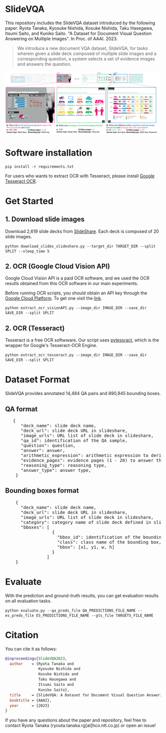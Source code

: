 # SlideVQA
This repository includes the SlideVQA dataset introduced by the following paper. Ryota Tanaka, Kyosuke Nishida, Kosuke Nishida, Taku Hasegawa, Itsumi Saito, and Kuniko Saito. "A Dataset for Document Visual Question Answering on Multiple Images". In Proc. of AAAI. 2023.

> We introduce a new document VQA dataset, SlideVQA, for tasks wherein given a slide deck composed of multiple slide images and a corresponding question, a system selects a set of evidence images and answers the question.

![Figure 1 from paper](example.png)


# Software installation
```
pip install -r requirements.txt
```
For users who wants to extract OCR with Tesseract, please install [Google Tesseract OCR](https://github.com/tesseract-ocr/tesseract).


# Get Started
## 1. Download slide images
Download 2,619 slide decks from [SlideShare](https://www.slideshare.net/). Each deck is composed of 20 slide images.
```
python download_slides_slideshare.py --target_dir TARGET_DIR --split SPLIT --sleep_time 5
```

## 2. OCR (Google Cloud Vision API)
Google Cloud Vision API is a paid OCR software, and we used the OCR resutls obtained from this OCR software in our main experiments.

Before running OCR scripts, you should obtain an API key through the [Google Cloud Platform](https://cloud.google.com/). To get one visit the [link](https://cloud.google.com/vision/docs/quickstart).
```
python extract_ocr_visionAPI.py --image_dir IMAGE_DIR --save_dir SAVE_DIR --split SPLIT
```

## 2. OCR (Tesseract)
Tesseract is a free OCR softwware. Our script uses [pytessract](https://github.com/madmaze/pytesseract), which is the wrapper for Google's Tesseract-OCR Engine.
```
python extract_ocr_tesseract.py --image_dir IMAGE_DIR --save_dir SAVE_DIR --split SPLIT
``` 

# Dataset Format
SlideVQA provides annotated 14,484 QA pairs and 890,945 bounding boxes.

## QA format
<pre>
   {
      "deck_name": slide deck name,
      "deck_url": slide deck URL in slideshare,
      "image_urls": URL list of slide deck in slideshare,
      "qa_id": identification of the QA sample,
      "question": question,
      "answer": answer,
      "arithmetic_expression": arithmetic expression to derive the answer,
      "evidence_pages": evidence pages (1 - 20) to answer the question,
      "reasoning_type": reasoning type,
      "answer_type": answer type,
    }
</pre>

## Bounding boxes format
<pre>
    {
      "deck_name": slide deck name,
      "deck_url": slide deck URL in slideshare,
      "image_urls": URL list of slide deck in slideshare,
      "category": category name of slide deck defined in slideshare,
      "bboxes": [
                  {
                    "bbox_id": identification of the bounding box,
                    "class": class name of the bounding box,
                    "bbox": [x1, y1, w, h]
                  }
                ]
    }
</pre>


# Evaluate

With the prediction and ground-truth results, you can get evaluation results on all evaluation tasks.

```
python evaluate.py --qa_preds_file QA_PREDICTIONS_FILE_NAME --es_preds_file ES_PREDICTIONS_FILE_NAME --gts_file TARGETS_FILE_NAME
```


# Citation
You can cite it as follows:
```bibtex
@inproceedings{SlideVQA2023,
  author    = {Ryota Tanaka and
               Kyosuke Nishida and
               Kosuke Nishida and
               Taku Hasegawa and
               Itsumi Saito and
               Kuniko Saito},
  title     = {SlideVQA: A Dataset for Document Visual Question Answering on Multiple Images},
  booktitle = {AAAI},
  year      = {2023}
}
```

If you have any questions about the paper and repository, feel free to contact Ryota Tanaka (ryouta.tanaka.rg[at]hco.ntt.co.jp) or open an issue!
